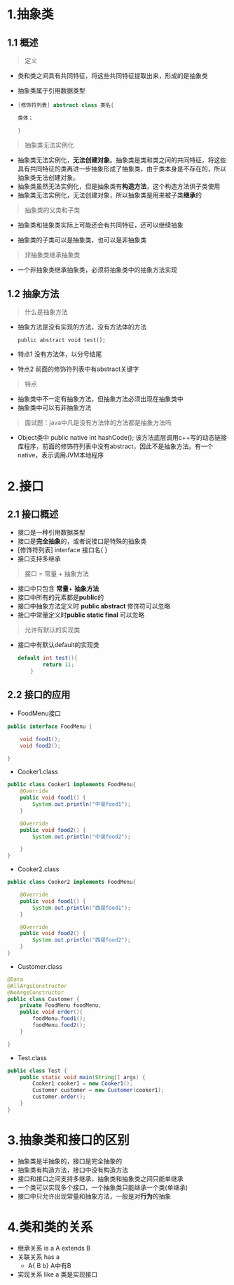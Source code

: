 # 1.抽象类

## 1.1 概述

>定义

- 类和类之间具有共同特征，将这些共同特征提取出来，形成的是抽象类

- 抽象类属于引用数据类型

- ```java
  [修饰符列表] abstract class 类名{
  
  类体；   
  
  }
  ```

>抽象类无法实例化

- 抽象类无法实例化，**无法创建对象**。抽象类是类和类之间的共同特征，将这些具有共同特征的类再进一步抽象形成了抽象类，由于类本身是不存在的，所以抽象类无法创建对象。
- 抽象类虽然无法实例化，但是抽象类有**构造方法**，这个构造方法供子类使用
- 抽象类无法实例化，无法创建对象，所以抽象类是用来被子类**继承**的

>抽象类的父类和子类

- 抽象类和抽象类实际上可能还会有共同特征，还可以继续抽象

- 抽象类的子类可以是抽象类，也可以是非抽象类

>非抽象类继承抽象类

- 一个非抽象类继承抽象类，必须将抽象类中的抽象方法实现

## 1.2 抽象方法

>什么是抽象方法

- 抽象方法是没有实现的方法，没有方法体的方法

  `public abstract void test();`

- 特点1 没有方法体，以分号结尾

- 特点2 前面的修饰符列表中有abstract关键字

>特点

- 抽象类中不一定有抽象方法，但抽象方法必须出现在抽象类中
- 抽象类中可以有非抽象方法

>面试题：java中凡是没有方法体的方法都是抽象方法吗

- Object类中 public native int hashCode(); 该方法底层调用c++写的动态链接库程序，前面的修饰符列表中没有abstract，因此不是抽象方法。有一个native，表示调用JVM本地程序

# 2.接口

## 2.1 接口概述

- 接口是一种引用数据类型
- 接口是**完全抽象**的，或者说接口是特殊的抽象类
- [修饰符列表] interface 接口名{  }
- 接口支持多继承

>接口 = 常量 + 抽象方法

- 接口中只包含  **常量**+ **抽象方法**
- 接口中所有的元素都是**public**的
- 接口中抽象方法定义时 **public abstract** 修饰符可以忽略
- 接口中常量定义时**public static final** 可以忽略

>允许有默认的实现类

- 接口中有默认default的实现类

  ```java
  default int test(){
          return 11;
      }
  ```

## 2.2 接口的应用

- FoodMenu接口

```java
public interface FoodMenu {

    void food1();
    void food2();

}
```

- Cooker1.class

```java
public class Cooker1 implements FoodMenu{
    @Override
    public void food1() {
        System.out.println("中餐food1");
    }

    @Override
    public void food2() {
        System.out.println("中餐food2");

    }
}
```

- Cooker2.class

```java
public class Cooker2 implements FoodMenu{

    @Override
    public void food1() {
        System.out.println("西餐food1");
    }

    @Override
    public void food2() {
        System.out.println("西餐food2");
    }
}

```

- Customer.class

```java
@Data
@AllArgsConstructor
@NoArgsConstructor
public class Customer {
    private FoodMenu foodMenu;
    public void order(){
        foodMenu.food1();
        foodMenu.food2();
    }

}
```

- Test.class

```java
public class Test {
    public static void main(String[] args) {
        Cooker1 cooker1 = new Cooker1();
        Customer customer = new Customer(cooker1);
        customer.order();
    }
}
```

# 3.抽象类和接口的区别

- 抽象类是半抽象的，接口是完全抽象的
- 抽象类有构造方法，接口中没有构造方法
- 接口和接口之间支持多继承，抽象类和抽象类之间只能单继承
- 一个类可以实现多个接口，一个抽象类只能继承一个类(单继承)
- 接口中只允许出现常量和抽象方法，一般是对**行为**的抽象

# 4.类和类的关系

- 继承关系  is a   A extends B
- 关联关系  has a   
  - A{ B b}  A中有B
- 实现关系 like a    类是实现接口